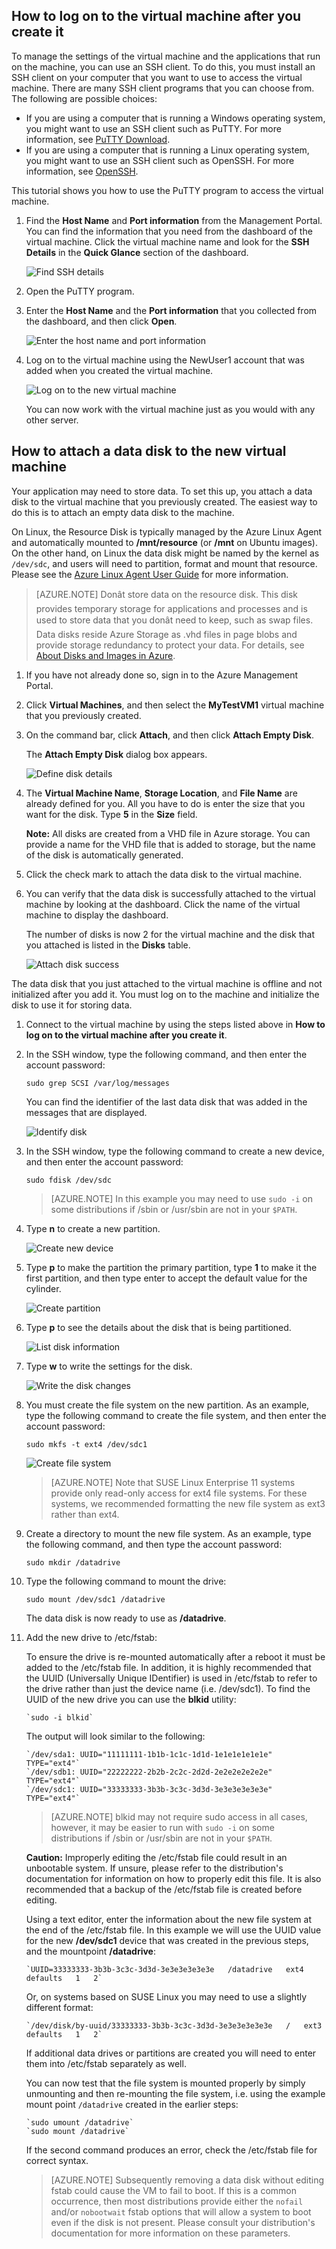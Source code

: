 

## <a id="logon"> </a>How to log on to the virtual machine after you create it ##

To manage the settings of the virtual machine and the applications that run on the machine, you can use an SSH client. To do this, you must install an SSH client on your computer that you want to use to access the virtual machine. There are many SSH client programs that you can choose from. The following are possible choices:

- If you are using a computer that is running a Windows operating system, you might want to use an SSH client such as PuTTY. For more information, see [PuTTY Download](http://www.chiark.greenend.org.uk/~sgtatham/putty/download.html).
- If you are using a computer that is running a Linux operating system, you might want to use an SSH client such as OpenSSH. For more information, see [OpenSSH](http://www.openssh.org/).

This tutorial shows you how to use the PuTTY program to access the virtual machine.

1. Find the **Host Name** and **Port information** from the Management Portal. You can find the information that you need from the dashboard of the virtual machine. Click the virtual machine name and look for the **SSH Details** in the **Quick Glance** section of the dashboard.

	![Find SSH details](./media/virtual-machines-Linux-tutorial-log-on-attach-disk/SSHdetails.png)

2. Open the PuTTY program.

3. Enter the **Host Name** and the **Port information** that you collected from the dashboard, and then click **Open**.

	![Enter the host name and port information](./media/virtual-machines-Linux-tutorial-log-on-attach-disk/putty.png)

4. Log on to the virtual machine using the NewUser1 account that was added when you created the virtual machine.

	![Log on to the new virtual machine](./media/virtual-machines-Linux-tutorial-log-on-attach-disk/sshlogin.png)

	You can now work with the virtual machine just as you would with any other server.


## <a id="attachdisk"> </a>How to attach a data disk to the new virtual machine ##

Your application may need to store data. To set this up, you attach a data disk to the virtual machine that you previously created. The easiest way to do this is to attach an empty data disk to the machine.

On Linux, the Resource Disk is typically managed by the Azure Linux Agent and automatically mounted to **/mnt/resource** (or **/mnt** on Ubuntu images). On the other hand, on Linux the data disk might be named by the kernel as `/dev/sdc`, and users will need to partition, format and mount that resource. Please see the [Azure Linux Agent User Guide](/documentation/articles/virtual-machines-linux-agent-user-guide) for more information.

>[AZURE.NOTE] Donât store data on the resource disk. This disk provides temporary storage for applications and processes and is used to store data that you donât need to keep, such as swap files. Data disks reside Azure Storage as .vhd files in page blobs and provide storage redundancy to protect your data. For details, see [About Disks and Images in Azure](http://msdn.microsoft.com/zh-cn/library/jj672979.aspx).

1. If you have not already done so, sign in to the Azure Management Portal.

2. Click **Virtual Machines**, and then select the **MyTestVM1** virtual machine that you previously created.

3. On the command bar, click **Attach**, and then click **Attach Empty Disk**.
	
	The **Attach Empty Disk** dialog box appears.

	![Define disk details](./media/virtual-machines-Linux-tutorial-log-on-attach-disk/attachnewdisklinux.png)

4. The **Virtual Machine Name**, **Storage Location**, and **File Name** are already defined for you. All you have to do is enter the size that you want for the disk. Type **5** in the **Size** field.

	**Note:** All disks are created from a VHD file in Azure storage. You can provide a name for the VHD file that is added to storage, but the name of the disk is automatically generated.

5. Click the check mark to attach the data disk to the virtual machine.

6. You can verify that the data disk is successfully attached to the virtual machine by looking at the dashboard. Click the name of the virtual machine to display the dashboard.

	The number of disks is now 2 for the virtual machine and the disk that you attached is listed in the **Disks** table.

	![Attach disk success](./media/virtual-machines-Linux-tutorial-log-on-attach-disk/attachemptysuccess.png)


The data disk that you just attached to the virtual machine is offline and not initialized after you add it. You must log on to the machine and initialize the disk to use it for storing data.

1. Connect to the virtual machine by using the steps listed above in **How to log on to the virtual machine after you create it**.


2. In the SSH window, type the following command, and then enter the account password:

	`sudo grep SCSI /var/log/messages`

	You can find the identifier of the last data disk that was added in the messages that are displayed.

	![Identify disk](./media/virtual-machines-Linux-tutorial-log-on-attach-disk/diskmessages.png)


3. In the SSH window, type the following command to create a new device, and then enter the account password:

	`sudo fdisk /dev/sdc`

	>[AZURE.NOTE] In this example you may need to use `sudo -i` on some distributions if /sbin or /usr/sbin are not in your `$PATH`.


4. Type **n** to create a new partition.

	![Create new device](./media/virtual-machines-Linux-tutorial-log-on-attach-disk/diskpartition.png)


5. Type **p** to make the partition the primary partition, type **1** to make it the first partition, and then type enter to accept the default value for the cylinder.

	![Create partition](./media/virtual-machines-Linux-tutorial-log-on-attach-disk/diskcylinder.png)


6. Type **p** to see the details about the disk that is being partitioned.

	![List disk information](./media/virtual-machines-Linux-tutorial-log-on-attach-disk/diskinfo.png)


7. Type **w** to write the settings for the disk.

	![Write the disk changes](./media/virtual-machines-Linux-tutorial-log-on-attach-disk/diskwrite.png)


8. You must create the file system on the new partition. As an example, type the following command to create the file system, and then enter the account password:

	`sudo mkfs -t ext4 /dev/sdc1`

	![Create file system](./media/virtual-machines-Linux-tutorial-log-on-attach-disk/diskfilesystem.png)

	>[AZURE.NOTE] Note that SUSE Linux Enterprise 11 systems provide only read-only access for ext4 file systems. For these systems, we recommended formatting the new file system as ext3 rather than ext4.


9. Create a directory to mount the new file system. As an example, type the following command, and then type the account password:

	`sudo mkdir /datadrive`


10. Type the following command to mount the drive:

	`sudo mount /dev/sdc1 /datadrive`

	The data disk is now ready to use as **/datadrive**.


11. Add the new drive to /etc/fstab:

	To ensure the drive is re-mounted automatically after a reboot it must be added to the /etc/fstab file. In addition, it is highly recommended that the UUID (Universally Unique IDentifier) is used in /etc/fstab to refer to the drive rather than just the device name (i.e. /dev/sdc1). To find the UUID of the new drive you can use the **blkid** utility:
	
		`sudo -i blkid`

	The output will look similar to the following:

		`/dev/sda1: UUID="11111111-1b1b-1c1c-1d1d-1e1e1e1e1e1e" TYPE="ext4"`
		`/dev/sdb1: UUID="22222222-2b2b-2c2c-2d2d-2e2e2e2e2e2e" TYPE="ext4"`
		`/dev/sdc1: UUID="33333333-3b3b-3c3c-3d3d-3e3e3e3e3e3e" TYPE="ext4"`

	>[AZURE.NOTE] blkid may not require sudo access in all cases, however, it may be easier to run with `sudo -i` on some distributions if /sbin or /usr/sbin are not in your `$PATH`.

	**Caution:** Improperly editing the /etc/fstab file could result in an unbootable system. If unsure, please refer to the distribution's documentation for information on how to properly edit this file. It is also recommended that a backup of the /etc/fstab file is created before editing.

	Using a text editor, enter the information about the new file system at the end of the /etc/fstab file.  In this example we will use the UUID value for the new **/dev/sdc1** device that was created in the previous steps, and the mountpoint **/datadrive**:

		`UUID=33333333-3b3b-3c3c-3d3d-3e3e3e3e3e3e   /datadrive   ext4   defaults   1   2`

	Or, on systems based on SUSE Linux you may need to use a slightly different format:

		`/dev/disk/by-uuid/33333333-3b3b-3c3c-3d3d-3e3e3e3e3e3e   /   ext3   defaults   1   2`

	If additional data drives or partitions are created you will need to enter them into /etc/fstab separately as well.

	You can now test that the file system is mounted properly by simply unmounting and then re-mounting the file system, i.e. using the example mount point `/datadrive` created in the earlier steps: 

		`sudo umount /datadrive`
		`sudo mount /datadrive`

	If the second command produces an error, check the /etc/fstab file for correct syntax.


	>[AZURE.NOTE] Subsequently removing a data disk without editing fstab could cause the VM to fail to boot. If this is a common occurrence, then most distributions provide either the `nofail` and/or `nobootwait` fstab options that will allow a system to boot even if the disk is not present. Please consult your distribution's documentation for more information on these parameters.


